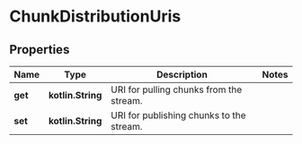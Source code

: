 
# ChunkDistributionUris

## Properties
| Name | Type | Description | Notes |
| ------------ | ------------- | ------------- | ------------- |
| **get** | **kotlin.String** | URI for pulling chunks from the stream. |  |
| **set** | **kotlin.String** | URI for publishing chunks to the stream. |  |



